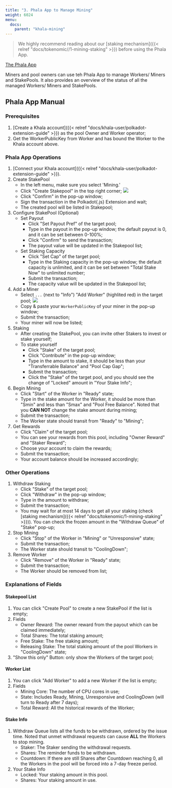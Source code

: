 ```yaml
---
title: "3. Phala App to Manage Mining"
weight: 6024
menu:
  docs:
    parent: "khala-mining"
---
```


> We highly recommend reading about our [staking mechanism]({{< relref "docs/tokenomic//1-mining-staking" >}}) before using the Phala App.

[The Phala App](https://app.phala.network/en/mining/)

Miners and pool owners can use teh Phala App to manage Workers/ Miners and StakePools. It also provides an overview of the status of all the managed Workers/ Miners and StakePools.

## Phala App Manual

### Prerequisites

1. [Create a Khala account]({{< relref "docs/khala-user/polkadot-extension-guide" >}}) as the pool Owner and Worker operator;
2. Get the WorkerPublicKey from Worker and has bound the Worker to the Khala account above.

### Phala App Operations

1. [Connect your Khala account]({{< relref "docs/khala-user/polkadot-extension-guide" >}}).
2. Create StakePool
   - In the left menu, make sure you select 'Mining.'
   - Click "Create Stakepool" in the top right corner;
     ![](/images/docs/khala-mining/create-pool.png)
   - Click "Confirm" in the pop-up window;
   - Sign the transaction in the Polkadot{.js} Extension and wait;
   - The created pool will be listed in Stakepool;
3. Configure StakePool (Optional) 
   - Set Payout
     - Click "Set Payout Pref" of the target pool;
     - Type in the payout in the pop-up window; the default payout is 0, and it can be set between 0-100%;
     - Click "Confirm" to send the transaction;
     - The payout value will be updated in the Stakepool list;
   - Set Staking Capacity
     - Click "Set Cap" of the target pool;
     - Type in the Staking capacity in the pop-up window; the default capacity is unlimited, and it can be set between "Total Stake Now" to unlimited number;
     - Submit the transaction;
     - The capacity value will be updated in the Stakepool list;
4. Add a Miner
   - Select `...` (next to "Info") "Add Worker" (highlited red) in the target pool;
     ![](/images/docs/khala-mining/add-worker.png)
   - Copy & paste your `WorkerPublicKey` of your miner in the pop-up window;
   - Submit the transaction;
   - Your miner will now be listed;
5. Staking
   - After creating the StakePool, you can invite other Stakers to invest or stake yourself;
   - To stake yourself
     - Click "Stake" of the target pool;
     - Click "Contribute" in the pop-up window;
     - Type in the amount to stake, it should be less than your "Transferrable Balance" and "Pool Cap Gap";
     - Submit the transaction;
     - Click the "Stake" of the target pool, and you should see the change of "Locked" amount in "Your Stake Info";
6. Begin Mining
   - Click "Start" of the Worker in "Ready" state;
   - Type in the stake amount for the Worker, it should be more than "Smin" and less than "Smax" and "Pool Free Balance". Noted that you **CAN NOT** change the stake amount during mining;
   - Submit the transaction;
   - The Worker state should transit from "Ready" to "Mining";
7. Get Rewards
   - Click "Claim" of the target pool;
   - You can see your rewards from this pool, including "Owner Reward" and "Staker Reward";
   - Choose your account to claim the rewards;
   - Submit the transaction;
   - Your account balance should be increased accordingly;

### Other Operations

1. Withdraw Staking
   - Click "Stake" of the target pool;
   - Click "Withdraw" in the pop-up window;
   - Type in the amount to withdraw;
   - Submit the transaction;
   - You may wait for at most 14 days to get all your staking (check [staking mechanism]({{< relref "docs/tokenomic/1-mining-staking" >}})). You can check the frozen amount in the "Withdraw Queue" of "Stake" pop-up;
2. Stop Mining
   - Click "Stop" of the Worker in "Mining" or "Unresponsive" state;
   - Submit the transaction;
   - The Worker state should transit to "CoolingDown";
3. Remove Worker
   - Click "Remove" of the Worker in "Ready" state;
   - Submit the transaction;
   - The Worker should be removed from list;

### Explanations of Fields

#### Stakepool List

1. You can click "Create Pool" to create a new StakePool if the list is empty;
2. Fields
   - Owner Reward: The owner reward from the payout which can be claimed immediately;
   - Total Shares: The total staking amount;
   - Free Stake: The free staking amount;
   - Releasing Stake: The total staking amount of the pool Workers in "CoolingDown" state;
3. "Show this only" Button: only show the Workers of the target pool;

#### Worker List

1. You can click "Add Worker" to add a new Worker if the list is empty;
2. Fields
   - Mining Core: The number of CPU cores in use;
   - State: Includes Ready, Mining, Unresponsive and CoolingDown (will turn to Ready after 7 days);
   - Total Reward: All the historical rewards of the Worker;

#### Stake Info

1. Withdraw Queue lists all the funds to be withdrawn, ordered by the issue time. Noted that unmet withdrawal requests can cause **ALL** the Workers to stop mining.
   - Staker: The Staker sending the withdrawal requests.
   - Shares: The reminder funds to be withdrawn.
   - Countdown: If there are still Shares after Countdown reaching 0, all the Workers in the pool will be forced into a 7-day freeze period.
2. Your Stake Info
   - Locked: Your staking amount in this pool.
   - Shares: Your staking amount in use.
